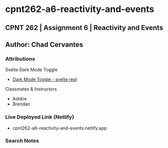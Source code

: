 # cpnt262-a6-reactivity-and-events

## CPNT 262 | Assignment 6 | Reactivity and Events

## Author: Chad Cervantes

### Attributions 

Svelte Dark Mode Toggle
- [Dark Mode Toggle - svelte repl](https://svelte.dev/repl/ed4fef4beceb4b0eb295d1f9fdf3bd62?version=3.6.9)

Classmates & Instructors
- Ashkie
- Brendan 

### Live Deployed Link (Netlify)

- cpnt262-a6-reactivity-and-events.netlify.app

### Search Notes